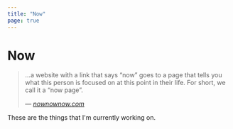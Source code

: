 ```yaml
---
title: "Now"
page: true
---
```


# Now

> …a website with a link that says “now” goes to a page that tells you what this person is focused on at this point in their life. For short, we call it a “now page”.  
>
> — <cite>[nownownow.com][1]</cite>

[1]: http://nownownow.com/about

These are the things that I'm currently working on.

